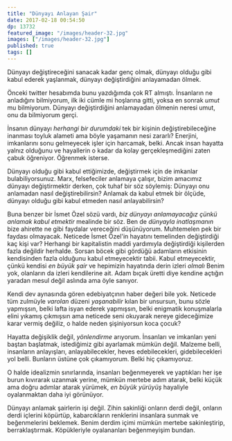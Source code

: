 ```yaml
---
title: "Dünyayı Anlayan Şair"
date: 2017-02-18 00:54:50
dp: 13732
featured_image: "/images/header-32.jpg"
images: ["/images/header-32.jpg"]
published: true
tags: []
---
```




Dünyayı değiştireceğini sanacak kadar genç olmak, dünyayı olduğu gibi kabul
ederek yaşlanmak, dünyayı değiştirdiğini anlayamadan ölmek. 

Önceki twitter hesabımda bunu yazdığımda çok RT almıştı. İnsanların ne
anladığını bilmiyorum, ilk iki cümle mi hoşlarına gitti, yoksa en sonrak *umut*
mu bilmiyorum. Dünyayı değiştirdiğini anlamayadan ölmenin neresi umut, onu da
bilmiyorum gerçi. 

İnsanın dünyayı *herhangi bir durumdaki* tek bir kişinin değiştirebileceğine
inanması toyluk alameti ama böyle yaşamanın nesi zararlı? Enerjini, imkanlarını
sonu gelmeyecek işler için harcamak, belki. Ancak insan hayatta yalnız olduğunu
ve hayallerin o kadar da kolay gerçekleşmediğini zaten çabuk öğreniyor. Öğrenmek
isterse. 

Dünyayı olduğu gibi kabul ettiğimizde, değiştirmek için de imkanlar
bulabiliyorsunuz. Marx, felsefeciler anlamaya çalışır, bizim amacımız dünyayı
değiştirmektir derken, çok tuhaf bir söz söylemiş: Dünyayı onu anlamadan nasıl
değiştirebilirsin? Anlamak da kabul etmek bir ölçüde, dünyayı olduğu gibi kabul
etmeden nasıl anlayabilirsin? 

Buna benzer bir İsmet Özel sözü vardı, *biz dünyayı anlamayacağız çünkü anlamak
kabul etmektir* mealinde bir söz. Ben de *dünyayla inatlaşmanın* bize ahirette
ne gibi faydalar vereceğini düşünüyorum. Muhtemelen pek bir faydası
olmayacak. Neticede İsmet Özel'in hayatını temelinden değiştirdiği kaç kişi var?
Herhangi bir kapitalistin maddi yardımıyla değiştirdiği kişilerden fazla
değildir herhalde. Sorsan böcek gibi gördüğü adamların etkisinin kendisinden
fazla olduğunu kabul etmeyecektir tabii. Kabul etmeyecektir, çünkü kendisi *en
büyük şair* ve hepimizin hayatında derin izleri *olmalı* Benim yok, olanların da
izleri kendilerine ait. Adam bıçak üretti diye kendine açtığın yaradan mesul
değil aslında ama öyle sanıyor. 

Kendi dev aynasında gören edebiyatçının haber değeri bile yok. Neticede tüm
zulmüyle *varolan* düzeni *yaşanabilir* kılan bir unsursun, bunu sözle
yapmışsın, belki lafta isyan ederek yapmışsın, belki enigmatik konuşmalarla
elini yıkamış çıkmışsın ama neticede seni okuyarak nereye gideceğimize karar
vermiş değiliz, o halde neden şişiniyorsun koca çocuk?

Hayatta değişiklik değil, *yönlendirme* arıyorum. İnsanları ve imkanları yeni
baştan başlatmak, istediğimiz gibi ayarlamak mümkün değil. Malzeme belli,
insanların anlayışları, anlayabilecekler, heves edebilecekleri, gidebilecekleri
yol belli. Bunların üstüne çok çıkamıyorum. Belki hiç çıkamıyoruz.

O halde idealizmin sınırlarında, insanları beğenmeyerek ve yaptıkları her işe
burun kıvırarak uzanmak yerine, mümkün mertebe adım atarak, belki küçük ama
doğru adımlar atarak yürümek, *en büyük yürüyüş* hayaliyle oyalanmaktan daha iyi
görünüyor.

Dünyayı anlamak şairlerin işi değil. Zihin sakinliği onların derdi değil,
onların derdi içlerini köpürtüp, kabarcıkların renklerini insanlara sunmak ve
beğenmelerini beklemek. Benim derdim içimi mümkün mertebe sakinleştirip,
berraklaştırmak. Köpükleriyle oyalananları beğenmeyişim bundan.


